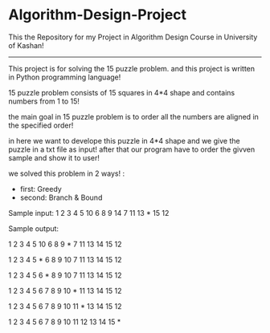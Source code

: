 # Algorithm-Design-Project
This the Repository for my Project in Algorithm Design Course in University of Kashan!

-----------------------------

This project is for solving the 15 puzzle problem. and this project is written in Python programming language!

15 puzzle problem consists of 15 squares in 4*4 shape and contains numbers from 1 to 15!

the main goal in 15 puzzle problem is to order all the numbers are aligned in the specified order!

in here we want to develope this puzzle in 4*4 shape and we give the puzzle in a txt file as input! after that our program have to order the givven sample and show it to user!

we solved this problem in 2 ways! :

- first: Greedy
- second: Branch & Bound

Sample input:
1 2 3 4
5 10 6 8
9 14 7 11
13 * 15 12



Sample output:

1 2 3 4
5 10 6 8
9 * 7 11
13 14 15 12


1 2 3 4
5 * 6 8
9 10 7 11
13 14 15 12


1 2 3 4
5 6 * 8
9 10 7 11
13 14 15 12


1 2 3 4
5 6 7 8
9 10 * 11
13 14 15 12


1 2 3 4
5 6 7 8
9 10 11 *
13 14 15 12

1 2 3 4
5 6 7 8
9 10 11 12
13 14 15 *

